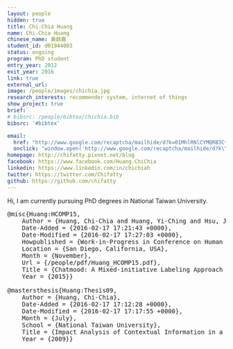 ```yaml
---
layout: people
hidden: true
title: Chi-Chia Huang
name: Chi-Chia Huang
chinese_name: 黃啟嘉
student_id: d01944003
status: ongoing
program: PhD student
entry_year: 2012
exit_year: 2016
link: true
external_url:
image: /people/images/chichia.jpg
research_interests: recommender system, internet of things
show_project: true
brief: 
# bibsrc: /people/bibtex/chichia.bib
bibsrc: '#bibtex'

email:
  href: "http://www.google.com/recaptcha/mailhide/d?k=01MhlRNlCYMQRB3CtGk9pPWQ==&amp;c=Seat9oiuZshm6ibK_MUDZilOr7fBybQahRY7P83oUwM="
  onclick: "window.open('http://www.google.com/recaptcha/mailhide/d?k\\07501MhlRNlCYMQRB3CtGk9pPWQ\\75\\75\\46c\\75Seat9oiuZshm6ibK_MUDZilOr7fBybQahRY7P83oUwM\\075', '', 'toolbar=0,scrollbars=0,location=0,statusbar=0,menubar=0,resizable=0,width=500,height=300'); return false;"
homepage: http://chifatty.pixnet.net/blog
facebook: https://www.facebook.com/Huang.ChiChia
linkedin: https://www.linkedin.com/in/chichiah
twitter: https://twitter.com/Chifatty
github: https://github.com/chifatty
---
```



Hi, I am currently pursuing PhD degrees in National Taiwan University.


<pre id="bibtex">@misc{Huang:HCOMP15,
    Author = {Huang, Chi-Chia and Huang, Yi-Ching and Hsu, Jane Yung-jen},
    Date-Added = {2016-02-17 17:21:43 +0000},
    Date-Modified = {2016-02-17 17:27:03 +0000},
    Howpublished = {Work-in-Progress in Conference on Human Computation \& Crowdsourcing},
    Location = {San Diego, California, USA},
    Month = {November},
    Url = {/people/pdf/Huang_HCOMP15.pdf},
    Title = {Chatmood: A Mixed-initiative Labeling Approach to Building Natural Dialogue Corpus for Sentiment Analysis},
    Year = {2015}}

@mastersthesis{Huang:Thesis09,
    Author = {Huang, Chi-Chia},
    Date-Added = {2016-02-17 17:12:28 +0000},
    Date-Modified = {2016-02-17 17:17:55 +0000},
    Month = {July},
    School = {National Taiwan University},
    Title = {Impact Analysis of Contextual Information in a Mobile Restaurant Recommender System},
    Year = {2009}}
</pre>